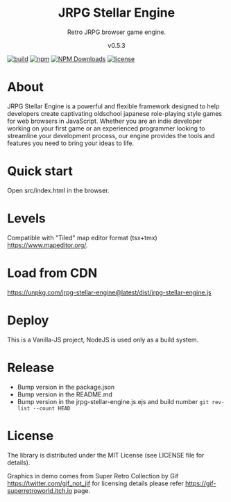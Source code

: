 <h1 align="center">
JRPG Stellar Engine
</h1>
<p align="center">
Retro JRPG browser game engine.
</p>
<p align="center">
v0.5.3
</p>

[![build](https://github.com/dariuszdawidowski/jrpg-stellar-engine/actions/workflows/build.yml/badge.svg)](https://github.com/dariuszdawidowski/jrpg-stellar-engine/actions/workflows/build.yml)
[![npm](https://img.shields.io/npm/v/jrpg-stellar-engine)](https://www.npmjs.com/package/jrpg-stellar-engine)
[![NPM Downloads](https://img.shields.io/npm/dm/jrpg-stellar-engine)](https://www.npmjs.com/package/jrpg-stellar-engine)
[![license](https://img.shields.io/github/license/dariuszdawidowski/jrpg-stellar-engine?color=9cf)](./LICENSE)

# About
JRPG Stellar Engine is a powerful and flexible framework designed to help developers create captivating oldschool japanese role-playing style games for web browsers in JavaScript.
Whether you are an indie developer working on your first game or an experienced programmer looking to streamline your development process, our engine provides the tools and features you need to bring your ideas to life.

# Quick start
Open src/index.html in the browser.

# Levels
Compatible with "Tiled" map editor format (tsx+tmx) https://www.mapeditor.org/.

# Load from CDN
https://unpkg.com/jrpg-stellar-engine@latest/dist/jrpg-stellar-engine.js

# Deploy
This is a Vanilla-JS project, NodeJS is used only as a build system.

# Release
* Bump version in the package.json
* Bump version in the README.md
* Bump version in the jrpg-stellar-engine.js.ejs and build number `git rev-list --count HEAD`

# License
The library is distributed under the MIT License (see LICENSE file for details).

Graphics in demo comes from Super Retro Collection by Gif https://twitter.com/gif_not_jif for licensing details please refer https://gif-superretroworld.itch.io page.
